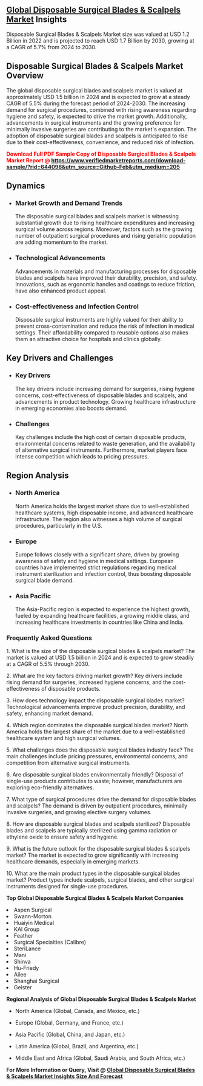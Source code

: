 <h2><a href="https://www.verifiedmarketreports.com/download-sample/?rid=644098&amp;utm_source=Github&amp;utm_medium=205" target="_blank">Global Disposable Surgical Blades & Scalpels Market</a> Insights</h2><p>Disposable Surgical Blades & Scalpels Market size was valued at USD 1.2 Billion in 2022 and is projected to reach USD 1.7 Billion by 2030, growing at a CAGR of 5.7% from 2024 to 2030.</p><p> <h2>Disposable Surgical Blades & Scalpels Market Overview</h2> <p>The global disposable surgical blades and scalpels market is valued at approximately USD 1.5 billion in 2024 and is expected to grow at a steady CAGR of 5.5% during the forecast period of 2024-2030. The increasing demand for surgical procedures, combined with rising awareness regarding hygiene and safety, is expected to drive the market growth. Additionally, advancements in surgical instruments and the growing preference for minimally invasive surgeries are contributing to the market's expansion. The adoption of disposable surgical blades and scalpels is anticipated to rise due to their cost-effectiveness, convenience, and reduced risk of infection.</p> <p><strong><p><span class=""><span style="color: #ff0000;"><strong>Download Full PDF Sample Copy of Disposable Surgical Blades & Scalpels Market Report</strong> @ </span><a href="https://www.verifiedmarketreports.com/download-sample/?rid=644098&amp;utm_source=Github-Feb&amp;utm_medium=205" target="_blank">https://www.verifiedmarketreports.com/download-sample/?rid=644098&amp;utm_source=Github-Feb&amp;utm_medium=205</a></span></p></strong></p> <h2>Dynamics</h2> <ul> <li><h3>Market Growth and Demand Trends</h3> The disposable surgical blades and scalpels market is witnessing substantial growth due to rising healthcare expenditures and increasing surgical volume across regions. Moreover, factors such as the growing number of outpatient surgical procedures and rising geriatric population are adding momentum to the market.</li> <li><h3>Technological Advancements</h3> Advancements in materials and manufacturing processes for disposable blades and scalpels have improved their durability, precision, and safety. Innovations, such as ergonomic handles and coatings to reduce friction, have also enhanced product appeal.</li> <li><h3>Cost-effectiveness and Infection Control</h3> Disposable surgical instruments are highly valued for their ability to prevent cross-contamination and reduce the risk of infection in medical settings. Their affordability compared to reusable options also makes them an attractive choice for hospitals and clinics globally.</li> </ul> <h2>Key Drivers and Challenges</h2> <ul> <li><h3>Key Drivers</h3> The key drivers include increasing demand for surgeries, rising hygiene concerns, cost-effectiveness of disposable blades and scalpels, and advancements in product technology. Growing healthcare infrastructure in emerging economies also boosts demand.</li> <li><h3>Challenges</h3> Key challenges include the high cost of certain disposable products, environmental concerns related to waste generation, and the availability of alternative surgical instruments. Furthermore, market players face intense competition which leads to pricing pressures.</li> </ul> <h2>Region Analysis</h2> <ul> <li><h3>North America</h3> North America holds the largest market share due to well-established healthcare systems, high disposable income, and advanced healthcare infrastructure. The region also witnesses a high volume of surgical procedures, particularly in the U.S.</li> <li><h3>Europe</h3> Europe follows closely with a significant share, driven by growing awareness of safety and hygiene in medical settings. European countries have implemented strict regulations regarding medical instrument sterilization and infection control, thus boosting disposable surgical blade demand.</li> <li><h3>Asia Pacific</h3> The Asia-Pacific region is expected to experience the highest growth, fueled by expanding healthcare facilities, a growing middle class, and increasing healthcare investments in countries like China and India.</li> </ul> <h3>Frequently Asked Questions</h3> <p>1. What is the size of the disposable surgical blades & scalpels market? The market is valued at USD 1.5 billion in 2024 and is expected to grow steadily at a CAGR of 5.5% through 2030.</p> <p>2. What are the key factors driving market growth? Key drivers include rising demand for surgeries, increased hygiene concerns, and the cost-effectiveness of disposable products.</p> <p>3. How does technology impact the disposable surgical blades market? Technological advancements improve product precision, durability, and safety, enhancing market demand.</p> <p>4. Which region dominates the disposable surgical blades market? North America holds the largest share of the market due to a well-established healthcare system and high surgical volumes.</p> <p>5. What challenges does the disposable surgical blades industry face? The main challenges include pricing pressures, environmental concerns, and competition from alternative surgical instruments.</p> <p>6. Are disposable surgical blades environmentally friendly? Disposal of single-use products contributes to waste; however, manufacturers are exploring eco-friendly alternatives.</p> <p>7. What type of surgical procedures drive the demand for disposable blades and scalpels? The demand is driven by outpatient procedures, minimally invasive surgeries, and growing elective surgery volumes.</p> <p>8. How are disposable surgical blades and scalpels sterilized? Disposable blades and scalpels are typically sterilized using gamma radiation or ethylene oxide to ensure safety and hygiene.</p> <p>9. What is the future outlook for the disposable surgical blades & scalpels market? The market is expected to grow significantly with increasing healthcare demands, especially in emerging markets.</p> <p>10. What are the main product types in the disposable surgical blades market? Product types include scalpels, surgical blades, and other surgical instruments designed for single-use procedures.</p> </p><p><strong>Top Global Disposable Surgical Blades & Scalpels Market Companies</strong></p><div data-test-id=""><p><li>Aspen Surgical</li><li> Swann-Morton</li><li> Huaiyin Medical</li><li> KAI Group</li><li> Feather</li><li> Surgical Specialties (Calibre)</li><li> SteriLance</li><li> Mani</li><li> Shinva</li><li> Hu-Friedy</li><li> Ailee</li><li> Shanghai Surgical</li><li> Geister</li></p><div><strong>Regional Analysis of&nbsp;Global Disposable Surgical Blades & Scalpels Market</strong></div><ul><li dir="ltr"><p dir="ltr">North America&nbsp;(Global, Canada, and Mexico, etc.)</p></li><li dir="ltr"><p dir="ltr">Europe (Global, Germany, and France, etc.)</p></li><li dir="ltr"><p dir="ltr">Asia Pacific&nbsp;(Global, China, and Japan, etc.)</p></li><li dir="ltr"><p dir="ltr">Latin America&nbsp;(Global, Brazil, and Argentina, etc.)</p></li><li dir="ltr">Middle East and Africa&nbsp;(Global, Saudi Arabia, and South Africa, etc.)</li></ul><p><strong>For More Information or Query, Visit @&nbsp;</strong><strong><a href="https://www.verifiedmarketreports.com/product/disposable-surgical-blades-scalpels-market/?utm_source=Github&amp;utm_medium=205" target="_blank">Global Disposable Surgical Blades & Scalpels Market Insights Size And Forecast</a></strong></p></div>
